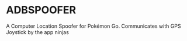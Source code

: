 # ADBSPOOFER
A Computer Location Spoofer for Pokémon Go. Communicates with GPS Joystick by the app ninjas
